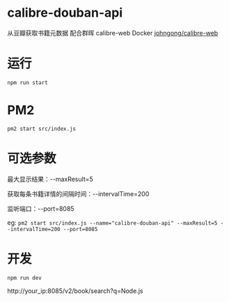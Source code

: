 # calibre-douban-api

从豆瓣获取书籍元数据 配合群晖 calibre-web Docker [johngong/calibre-web](https://hub.docker.com/r/johngong/calibre-web)

# 运行

`npm run start`

# PM2

`pm2 start src/index.js`

# 可选参数

最大显示结果：--maxResult=5

获取每条书籍详情的间隔时间：--intervalTime=200

监听端口：--port=8085

eg: `pm2 start src/index.js --name="calibre-douban-api" --maxResult=5 --intervalTime=200 --port=8085`

# 开发

`npm run dev`

http://your_ip:8085/v2/book/search?q=Node.js
